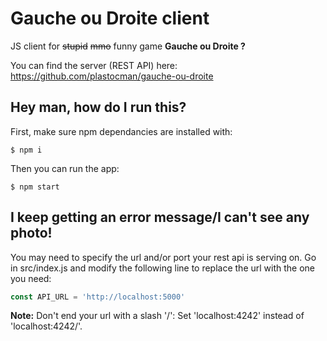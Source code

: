 # Gauche ou Droite client

JS client for ~~stupid~~ ~~mmo~~ funny game **Gauche ou Droite ?**

You can find the server (REST API) here: https://github.com/plastocman/gauche-ou-droite

## Hey man, how do I run this?

First, make sure npm dependancies are installed with:

```shell
$ npm i
```

Then you can run the app:

```shell
$ npm start
```

## I keep getting an error message/I can't see any photo!

You may need to specify the url and/or port your rest api is serving on.
Go in src/index.js and modify the following line to replace the url with the one you need:

```javascript
const API_URL = 'http://localhost:5000'
```

**Note:** Don't end your url with a slash '/': Set 'localhost:4242' instead of 'localhost:4242/'.
